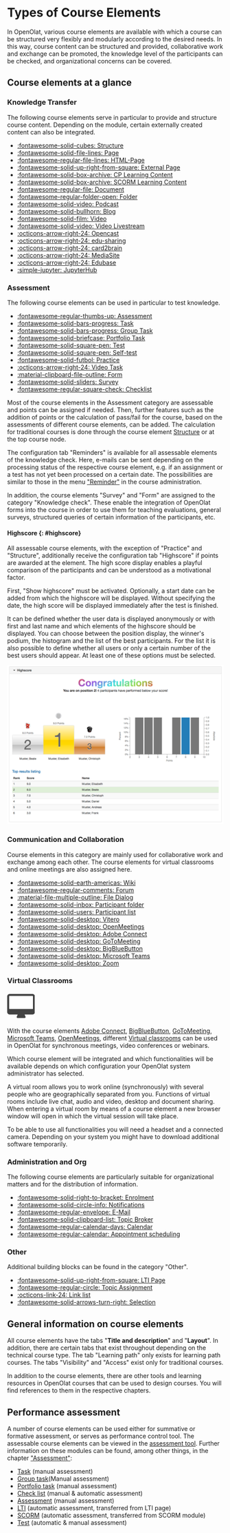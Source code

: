 # Types of Course Elements

In OpenOlat, various course elements are available with which a course can be structured very flexibly and modularly according to the desired needs. In this way, course content can be structured and provided, collaborative work and exchange can be promoted, the knowledge level of the participants can be checked, and organizational concerns can be covered.

## Course elements at a glance

### Knowledge Transfer

The following course elements serve in particular to provide and structure course content. Depending on the module, certain externally created content can also be integrated.

<div class="grid cards" markdown>

* [:fontawesome-solid-cubes: Structure](Course_Element_Structure.md)
* [:fontawesome-solid-file-lines: Page](Course_Element_Page.md)
* [:fontawesome-regular-file-lines: HTML-Page](Course_Element_HTML_Page.md)
* [:fontawesome-solid-up-right-from-square: External Page](Course_Element_External_Page.md)
* [:fontawesome-solid-box-archive: CP Learning Content](Course_Element_CP_Learning_Content.md)
* [:fontawesome-solid-box-archive: SCORM Learning Content](Course_Element_SCORM_Learning_Content.md)
* [:fontawesome-regular-file: Document](Course_Element_Document.md)
* [:fontawesome-regular-folder-open: Folder](Course_Element_Folder.md)
* [:fontawesome-solid-video: Podcast](Course_Element_Podcast.md)
* [:fontawesome-solid-bullhorn: Blog](Course_Element_Blog.md)
* [:fontawesome-solid-film: Video](Course_Element_Video.md)
* [:fontawesome-solid-video: Video Livestream](Course_Element_Video_Livestream.md)
* [:octicons-arrow-right-24: Opencast](Course_Element_Opencast.md)
* [:octicons-arrow-right-24: edu-sharing](Course_Element_edu_Sharing.md)
* [:octicons-arrow-right-24: card2brain](Course_Element_card2brain_Flashcards.md)
* [:octicons-arrow-right-24: MediaSite](Course_Element_Mediasite.md)
* [:octicons-arrow-right-24: Edubase](Course_Element_Edubase.md)
* [:simple-jupyter: JupyterHub](Course_Element_JupyterHub.md)

</div>

### Assessment

The following course elements can be used in particular to test knowledge.

<div class="grid cards" markdown>

* [:fontawesome-regular-thumbs-up: Assessment](Course_Element_Assessment.md)
* [:fontawesome-solid-bars-progress: Task](Course_Element_Task.md)
* [:fontawesome-solid-bars-progress: Group Task](Course_Element_Grouptask.md)
* [:fontawesome-solid-briefcase: Portfolio Task](Course_Element_Portfolio_Task.md)
* [:fontawesome-solid-square-pen: Test](Course_Element_Test.md)
* [:fontawesome-solid-square-pen: Self-test](Course_Element_Self_Test.md)
* [:fontawesome-solid-futbol: Practice](Course_Element_Practice.md)
* [:octicons-arrow-right-24: Video Task](Course_Element_Video_Task.md)
* [:material-clipboard-file-outline: Form](Course_Element_Form.md)
* [:fontawesome-solid-sliders: Survey](Course_Element_Survey.md)
* [:fontawesome-regular-square-check: Checklist](Course_Element_Checklist.md)

</div>

Most of the course elements in the Assessment category are assessable and points can be assigned if needed. Then, further features such as the addition of points or the calculation of pass/fail for the course, based on the assessments of different course elements, can be added. The calculation for traditional courses is done through the course element [Structure](Course_Element_Structure.md) or at the top course node.

The configuration tab "Reminders" is available for all assessable elements of the knowledge check. Here, e-mails can be sent depending on the processing status of the respective course element, e.g. if an assignment or a test has not yet been processed on a certain date. The possibilities are similar to those in the menu ["Reminder"](../learningresources/Course_Reminders.md) in the course administration.

In addition, the course elements "Survey" and "Form" are assigned to the category "Knowledge check". These enable the integration of OpenOlat forms into the course in order to use them for teaching evaluations, general surveys, structured queries of certain information of the participants, etc.

#### Highscore  {: #highscore}

All assessable course elements, with the exception of "Practice" and "Structure", additionally receive the configuration tab "Highscore" if points are awarded at the element. The high score display enables a playful comparison of the participants and can be understood as a motivational factor.

First, "Show highscore" must be activated. Optionally, a start date can be added from which the highscore will be displayed. Without specifying the date, the high score will be displayed immediately after the test is finished.

It can be defined whether the user data is displayed anonymously or with first and last name and which elements of the highscore should be displayed. You can choose between the position display, the winner's podium, the histogram and the list of the best participants. For the list it is also possible to define whether all users or only a certain number of the best users should appear. At least one of these options must be selected.

![highscore](assets/Highscore_EN.png)

### Communication and Collaboration

Course elements in this category are mainly used for collaborative work and exchange among each other. The course elements for virtual classrooms and online meetings are also assigned here.

<div class="grid cards" markdown>

* [:fontawesome-solid-earth-americas: Wiki](Course_Element_Wiki.md)
* [:fontawesome-regular-comments: Forum](Course_Element_Forum.md)
* [:material-file-multiple-outline: File Dialog](Course_Element_File_Dialog.md)
* [:fontawesome-solid-inbox: Participant folder](Course_Element_Participant_Folder.md)
* [:fontawesome-solid-users: Participant list](Course_Element_Participant_List.md)
* [:fontawesome-solid-desktop: Vitero](Course_Element_vitero.md)
* [:fontawesome-solid-desktop: OpenMeetings](Course_Element_OpenMeetings.md)
* [:fontawesome-solid-desktop: Adobe Connect](Course_Element_Adobe_Connect.md)
* [:fontawesome-solid-desktop: GoToMeeting](Course_Element_GoToMeeting.md)
* [:fontawesome-solid-desktop: BigBlueButton](Course_Element_BigBlueButton.md)
* [:fontawesome-solid-desktop: Microsoft Teams](Course_Element_Microsoft_Teams.md)
* [:fontawesome-solid-desktop: Zoom](Course_Element_Zoom.md)

</div>

### Virtual Classrooms

![](assets/virtual_class.png)

With the course elements 
[Adobe Connect](../learningresources/Course_Element_Adobe_Connect.md),
[BigBlueButton](Course_Element_BigBlueButton.md),
[GoToMeeting](../learningresources/Course_Element_GoToMeeting.md),
[Microsoft Teams](Course_Element_Microsoft_Teams.md), [OpenMeetings](../learningresources/Course_Element_OpenMeetings.md), different [Virtual classrooms](../course_elements/Virtual_classrooms.md) can be used in OpenOlat for synchronous meetings, video conferences or webinars.

Which course element will be integrated and which functionalities will be available depends on which configuration your OpenOlat system administrator has selected.

A virtual room allows you to work online (synchronously) with several people who are geographically separated from you. Functions of virtual rooms include live chat, audio and video, desktop and document sharing. When entering a virtual room by means of a course element a new browser window will open in which the virtual session will take place.

To be able to use all functionalities you will need a headset and a connected camera. Depending on your system you might have to download additional software temporarily.

### Administration and Org

The following course elements are particularly suitable for organizational matters and for the distribution of information.

<div class="grid cards" markdown>

* [:fontawesome-solid-right-to-bracket: Enrolment](Course_Element_Enrolment.md)
* [:fontawesome-solid-circle-info: Notifications](Course_Element_Notifications.md)
* [:fontawesome-regular-envelope: E-Mail](Course_Element_EMail.md)
* [:fontawesome-solid-clipboard-list: Topic Broker](Course_Element_Topic_Broker.md)
* [:fontawesome-regular-calendar-days: Calendar](Course_Element_Calendar.md)
* [:fontawesome-regular-calendar: Appointment scheduling](Course_Element_Appointment_Scheduling.md)

</div>

### Other

Additional building blocks can be found in the category "Other".

<div class="grid cards" markdown>

* [:fontawesome-solid-up-right-from-square: LTI Page](Course_Element_LTI_Page.md)
* [:fontawesome-regular-circle: Topic Assignment](Course_Element_Topic_Assignment.md)
* [:octicons-link-24: Link list](Course_Element_Link_List.md)
* [:fontawesome-solid-arrows-turn-right: Selection](Course_Element_Selection.md)

</div>

## General information on course elements

All course elements have the tabs "**Title and description**" and "**Layout**". In addition, there are certain tabs that exist throughout depending on the technical course type. The tab "Learning path" only exists for learning path courses. The tabs "Visibility" and "Access" exist only for traditional courses.

In addition to the course elements, there are other tools and learning resources in OpenOlat courses that can be used to design courses. You will find references to them in the respective chapters.

## Performance assessment

A number of course elements can be used either for summative or formative assessment, or serves as performance control tool. The assessable course elements can be viewed in the [assessment tool](../learningresources/Using_Course_Tools.md#UsingCourseTools-_bewertungswerkzeug). Further information on these modules can be found, among other things, in the chapter ["Assessment"](../learningresources/Assessment.md):

* [Task](../learningresources/Assessment.md) (manual assessment)
* [Group task](../learningresources/Assessment.md)(Manual assessment)
* [Portfolio task](../learningresources/Assessment.md) (manual assessment)
* [Check list](../learningresources/Assessment.md) (manual & automatic assessment)
* [Assessment](../learningresources/Assessment.md) (manual assessment)
* [LTI](../learningresources/Other.md) (automatic assessment, transferred from LTI page)
* [SCORM](../learningresources/Knowledge_Transfer.md) (automatic assessment, transferred from SCORM module)
* [Test](../learningresources/Assessment.md#Assessment-_test_kursbaustein) (automatic & manual assessment)
